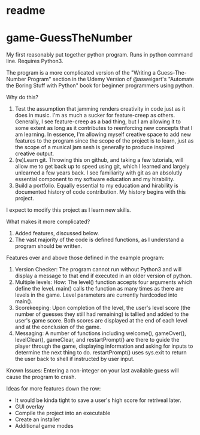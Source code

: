 # readme
# game-GuessTheNumber
My first reasonably put together python program. Runs in python command line.
Requires Python3.

The program is a more complicated version of the "Writing a Guess-The-Number Program"
section in the Udemy Version of @asweigart's "Automate the Boring Stuff with Python"
book for beginner programmers using python.

Why do this?
1. Test the assumption that jamming renders creativity in code just as it does in music.
	I'm as much a sucker for feature-creep as others. Generally, I see feature-creep as
	a bad thing, but I am allowing it to some extent as long as it contributes to reenforcing
	new concepts that I am learning. In essence, I'm allowing myself creative space to add new
	features to the program since the scope of the project is to learn, just as the scope of a
	musical jam sesh is generally to produce inspired creative output.
2. (re)Learn git.
	Throwing this on github, and taking a few tutorials, will allow me to get back up to speed
	using git, which I learned and largely unlearned a few years back. I see familiarity with
	git as an absolutly essential component to my software education and my hirability.
3. Build a portfolio.
	Equally essential to my education and hirability is documented history of code contribution.
	My history begins with this project.

I expect to modify this project as I learn new skills.

What makes it more complicated?
1. Added features, discussed below.
2. The vast majority of the code is defined functions, as I understand a program should be written.

Features over and above those defined in the example program:
1. Version Checker:
	The program cannot run without Python3 and will display a message to that end if executed in an older
	version of python.
2. Multiple levels:
	How: The level() function accepts four arguments which define the level. main() calls the function as
	many times as there are levels in the game. Level parameters are currently hardcoded into main().
3. Scorekeeping:
	Upon completion of the level, the user's level score (the number of guesses they still had remaining)
	is tallied and added to the user's game score. Both scores are displayed at the end of each level and
	at the conclusion of the game.
4. Messaging:
	A number of functions including welcome(), gameOver(), levelClear(), gameClear, and restartPrompt() are
	there to guide the player through the game, displaying information and asking for inputs to determine the
	next thing to do. restartPrompt() uses sys.exit to return the user back to shell if instructed by user input.
	
Known Issues:
	Entering a non-integer on your last available guess will cause the program to crash.

Ideas for more features down the row:
 - It would be kinda tight to save a user's high score for retriveal later.
 - GUI overlay
 - Compile the project into an executable
 - Create an installer
 - Additional game modes

